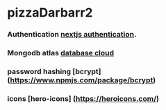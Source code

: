# pizzaDarbarr2

### Authentication [nextjs authentication](https://next-auth.js.org/configuration/providers/credentials).
### Mongodb atlas   [database cloud](https://cloud.mongodb.com/)
### password hashing [bcrypt] (https://www.npmjs.com/package/bcrypt)
### icons [hero-icons] (https://heroicons.com/)
